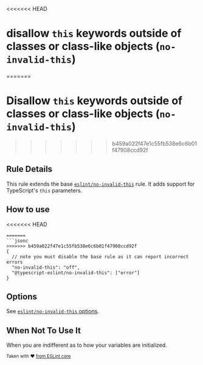 <<<<<<< HEAD
# disallow `this` keywords outside of classes or class-like objects (`no-invalid-this`)
=======
# Disallow `this` keywords outside of classes or class-like objects (`no-invalid-this`)
>>>>>>> b459a022f47e1c55fb538e6c6b01f47908ccd92f

## Rule Details

This rule extends the base [`eslint/no-invalid-this`](https://eslint.org/docs/rules/no-invalid-this) rule.
It adds support for TypeScript's `this` parameters.

## How to use

<<<<<<< HEAD
```cjson
=======
```jsonc
>>>>>>> b459a022f47e1c55fb538e6c6b01f47908ccd92f
{
  // note you must disable the base rule as it can report incorrect errors
  "no-invalid-this": "off",
  "@typescript-eslint/no-invalid-this": ["error"]
}
```

## Options

See [`eslint/no-invalid-this` options](https://eslint.org/docs/rules/no-invalid-this#options).

## When Not To Use It

When you are indifferent as to how your variables are initialized.

<sup>Taken with ❤️ [from ESLint core](https://github.com/eslint/eslint/blob/master/docs/rules/no-invalid-this.md)</sup>
